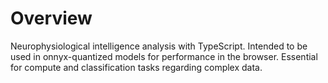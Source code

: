 # Overview

Neurophysiological intelligence analysis with TypeScript. Intended to be used in onnyx-quantized models for performance in the browser. 
Essential for compute and classification tasks regarding complex data.

